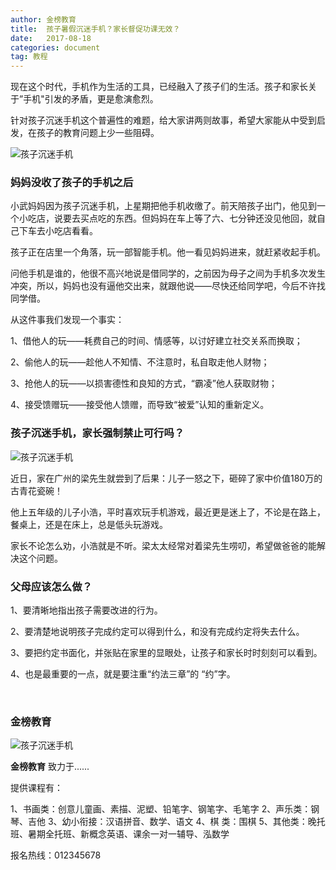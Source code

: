 ```yaml
---
author: 金榜教育
title:  孩子暑假沉迷手机？家长督促功课无效？
date:   2017-08-18
categories: document
tag: 教程
---
```


现在这个时代，手机作为生活的工具，已经融入了孩子们的生活。孩子和家长关于”手机"引发的矛盾，更是愈演愈烈。

针对孩子沉迷手机这个普遍性的难题，给大家讲两则故事，希望大家能从中受到启发，在孩子的教育问题上少一些阻碍。

![孩子沉迷手机](https://cc2018.github.io/kb/static/images/1.jpg)

### 妈妈没收了孩子的手机之后

小武妈妈因为孩子沉迷手机，上星期把他手机收缴了。前天陪孩子出门，他见到一个小吃店，说要去买点吃的东西。但妈妈在车上等了六、七分钟还没见他回，就自己下车去小吃店看看。

孩子正在店里一个角落，玩一部智能手机。他一看见妈妈进来，就赶紧收起手机。

问他手机是谁的，他很不高兴地说是借同学的，之前因为母子之间为手机多次发生冲突，所以，妈妈也没有逼他交出来，就跟他说——尽快还给同学吧，今后不许找同学借。

从这件事我们发现一个事实：

1、借他人的玩——耗费自己的时间、情感等，以讨好建立社交关系而换取；

2、偷他人的玩——趁他人不知情、不注意时，私自取走他人财物；

3、抢他人的玩——以损害德性和良知的方式，“霸凌”他人获取财物；

4、接受馈赠玩——接受他人馈赠，而导致“被爱”认知的重新定义。

### 孩子沉迷手机，家长强制禁止可行吗？

![孩子沉迷手机](https://cc2018.github.io/kb/static/images/2.jpg)

近日，家在广州的梁先生就尝到了后果：儿子一怒之下，砸碎了家中价值180万的古青花瓷碗！

他上五年级的儿子小浩，平时喜欢玩手机游戏，最近更是迷上了，不论是在路上，餐桌上，还是在床上，总是低头玩游戏。

家长不论怎么劝，小浩就是不听。梁太太经常对着梁先生唠叨，希望做爸爸的能解决这个问题。


### 父母应该怎么做？

1、要清晰地指出孩子需要改进的行为。

2、要清楚地说明孩子完成约定可以得到什么，和没有完成约定将失去什么。

3、要把约定书面化，并张贴在家里的显眼处，让孩子和家长时时刻刻可以看到。

4、也是最重要的一点，就是要注重“约法三章”的 “约”字。

<br/>

### 金榜教育

![孩子沉迷手机](https://cc2018.github.io/kb/static/images/3.jpg)

**金榜教育** 致力于......

提供课程有：

1、书画类：创意儿童画、素描、泥塑、铅笔字、钢笔字、毛笔字
2、声乐类：钢琴、吉他
3、幼小衔接：汉语拼音、数学、语文
4、棋  类：围棋
5、其他类：晚托班、暑期全托班、新概念英语、课余一对一辅导、泓数学

报名热线：012345678

